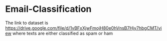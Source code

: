 # Email-Classification
The link to dataset is https://drive.google.com/file/d/1vBFxXjwFmojH80e0hVnsB7Hjy7hbgCMT/view where texts are either classified as spam or ham

